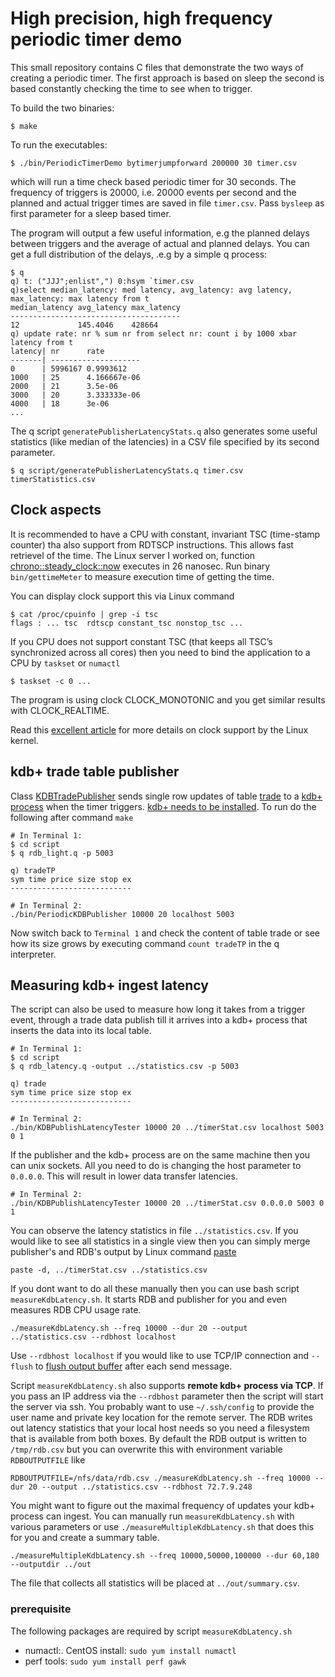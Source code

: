 # High precision, high frequency periodic timer demo

This small repository contains C files that demonstrate the two ways of creating a periodic timer. The first approach is based on sleep the second is based constantly checking the time to see when to trigger.

To build the two binaries:
```
$ make
```

To run the executables:
```
$ ./bin/PeriodicTimerDemo bytimerjumpforward 200000 30 timer.csv
```
which will run a time check based periodic timer for 30 seconds. The frequency of triggers is 20000, i.e. 20000 events per second and the planned and actual trigger times are saved in file `timer.csv`. Pass `bysleep` as first parameter for a sleep based timer.

The program will output a few useful information, e.g the planned delays between triggers and the average of actual and planned delays. You can get a full distribution of the delays, .e.g by a simple q process:

```
$ q
q) t: ("JJJ";enlist",") 0:hsym `timer.csv
q)select median_latency: med latency, avg_latency: avg latency, max_latency: max latency from t
median_latency avg_latency max_latency
--------------------------------------
12             145.4046    428664
q) update rate: nr % sum nr from select nr: count i by 1000 xbar latency from t
latency| nr      rate
-------| --------------------
0      | 5996167 0.9993612
1000   | 25      4.166667e-06
2000   | 21      3.5e-06
3000   | 20      3.333333e-06
4000   | 18      3e-06
...
```

The q script `generatePublisherLatencyStats.q` also generates some useful statistics (like median of the latencies) in a CSV file specified by its second parameter.

```
$ q script/generatePublisherLatencyStats.q timer.csv timerStatistics.csv
```

## Clock aspects
It is recommended to have a CPU with constant, invariant TSC (time-stamp counter) tha also support from RDTSCP instructions. This allows fast retrievel of the time. The Linux server I worked on, function [chrono::steady_clock::now](https://en.cppreference.com/w/cpp/chrono/steady_clock/now) executes in 26 nanosec. Run binary `bin/gettimeMeter` to measure execution time of getting the time.

You can display clock support this via Linux command

```
$ cat /proc/cpuinfo | grep -i tsc
flags : ... tsc  rdtscp constant_tsc nonstop_tsc ...
```
If you CPU does not support constant TSC (that keeps all TSC’s synchronized across all cores) then you need to bind the application to a CPU by `taskset` or `numactl`

```
$ taskset -c 0 ...
```

The program is using clock CLOCK_MONOTONIC and you get similar results with CLOCK_REALTIME.

Read this [excellent article](http://btorpey.github.io/blog/2014/02/18/clock-sources-in-linux/) for more details on clock support by the Linux kernel.

## kdb+ trade table publisher
Class [KDBTradePublisher](https://github.com/BodonFerenc/NanosecPeriodicTimer/blob/master/src/KDBTradePublisher.cpp) sends single row updates of table [trade](https://github.com/BodonFerenc/NanosecPeriodicTimer/blob/master/q/schema.q) to a [kdb+ process](https://github.com/BodonFerenc/NanosecPeriodicTimer/blob/master/q/rdb_light.q) when the timer triggers. [kdb+ needs to be installed](https://code.kx.com/q/learn/).
To run do the following after command `make`

```
# In Terminal 1:
$ cd script
$ q rdb_light.q -p 5003

q) tradeTP
sym time price size stop ex
---------------------------

# In Terminal 2:
./bin/PeriodicKDBPublisher 10000 20 localhost 5003
```

Now switch back to `Terminal 1` and check the content of table trade or see how its size grows by executing command `count tradeTP` in the q interpreter.

## Measuring kdb+ ingest latency
The script can also be used to measure how long it takes from a trigger event, through a trade data publish till it arrives into a kdb+ process that inserts the data into its local table. 

```
# In Terminal 1:
$ cd script
$ q rdb_latency.q -output ../statistics.csv -p 5003

q) trade
sym time price size stop ex
---------------------------

# In Terminal 2:
./bin/KDBPublishLatencyTester 10000 20 ../timerStat.csv localhost 5003 0 1
```

If the publisher and the kdb+ process are on the same machine then you can unix sockets. All you need to do is changing the host parameter to `0.0.0.0`. This will result in lower data transfer latencies.

```
# In Terminal 2:
./bin/KDBPublishLatencyTester 10000 20 ../timerStat.csv 0.0.0.0 5003 0 1
```


You can observe the latency statistics in file `../statistics.csv`. If you would like to see all statistics in a single view then you can simply merge publisher's and RDB's output by Linux command [paste](https://en.wikipedia.org/wiki/Paste_(Unix))

```
paste -d, ../timerStat.csv ../statistics.csv
```

If you dont want to do all these manually then you can use bash script `measureKdbLatency.sh`. It starts RDB and publisher for you and even measures RDB CPU usage rate.

```
./measureKdbLatency.sh --freq 10000 --dur 20 --output ../statistics.csv --rdbhost localhost
```

Use `--rdbhost localhost` if you would like to use TCP/IP connection and `--flush` to [flush output buffer](https://code.kx.com/q/basics/ipc/#block-queue-flush) after each send message.

Script `measureKdbLatency.sh` also supports **remote kdb+ process via TCP**. If you pass an IP address via the `--rdbhost` parameter then the script will start the server via ssh. You probably want to use `~/.ssh/config` to provide the user name and private key location for the remote server. The RDB writes out latency statistics that your local host needs so you need a filesystem that is available from both boxes. By default the RDB output is written to `/tmp/rdb.csv` but you can overwrite this with environment variable `RDBOUTPUTFILE` like

```
RDBOUTPUTFILE=/nfs/data/rdb.csv ./measureKdbLatency.sh --freq 10000 --dur 20 --output ../statistics.csv --rdbhost 72.7.9.248
```

You might want to figure out the maximal frequency of updates your kdb+ process can ingest. You can manually run `measureKdbLatency.sh` with various parameters or use `./measureMultipleKdbLatency.sh` that does this for you and create a summary table.

```
./measureMultipleKdbLatency.sh --freq 10000,50000,100000 --dur 60,180 --outputdir ../out
```

The file that collects all statistics will be placed at `../out/summary.csv`.


### prerequisite
The following packages are required by script `measureKdbLatency.sh`
   * numactl:. CentOS install: `sudo yum install numactl`
   * perf tools: `sudo yum install perf gawk`
